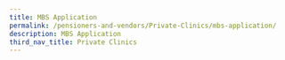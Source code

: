 ```yaml
---
title: MBS Application
permalink: /pensioners-and-vendors/Private-Clinics/mbs-application/
description: MBS Application
third_nav_title: Private Clinics
---
```

